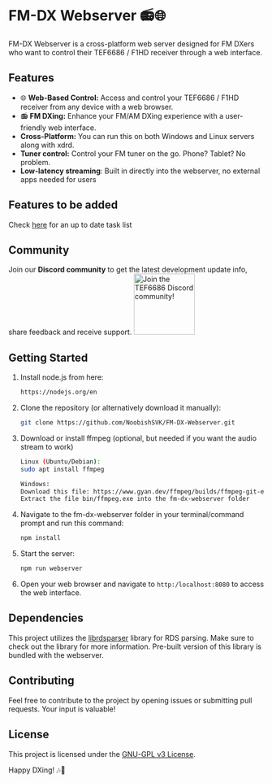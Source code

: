 # FM-DX Webserver 📻🌐

FM-DX Webserver is a cross-platform web server designed for FM DXers who want to control their TEF6686 / F1HD receiver through a web interface.

## Features

- 🌐 **Web-Based Control:** Access and control your TEF6686 / F1HD receiver from any device with a web browser.
- 📻 **FM DXing:** Enhance your FM/AM DXing experience with a user-friendly web interface.
- **Cross-Platform:** You can run this on both Windows and Linux servers along with xdrd.
- **Tuner control:** Control your FM tuner on the go. Phone? Tablet? No problem.
- **Low-latency streaming**: Built in directly into the webserver, no external apps needed for users

##  Features to be added
Check [here](https://trello.com/b/OAKo7n0Q/fm-dx-webserver) for an up to date task list

## Community
Join our **Discord community** to get the latest development update info, share feedback and receive support.
[<img alt="Join the TEF6686 Discord community!" src="https://i.imgur.com/lI9Tuxf.png" height="120">](https://discord.gg/ZAVNdS74mC)  

## Getting Started

1. Install node.js from here: 
    ```bash
    https://nodejs.org/en
    ```

1. Clone the repository (or alternatively download it manually):

    ```bash
    git clone https://github.com/NoobishSVK/FM-DX-Webserver.git
    ```

2. Download or install ffmpeg (optional, but needed if you want the audio stream to work)

    ```bash
    Linux (Ubuntu/Debian): 
    sudo apt install ffmpeg

    Windows: 
    Download this file: https://www.gyan.dev/ffmpeg/builds/ffmpeg-git-essentials.7z
    Extract the file bin/ffmpeg.exe into the fm-dx-webserver folder
    ```

3. Navigate to the fm-dx-webserver folder in your terminal/command prompt and run this command:
    ```bash
    npm install
    ```

4. Start the server:

    ```bash
    npm run webserver
    ```

5. Open your web browser and navigate to `http:/localhost:8080` to access the web interface.

## Dependencies

This project utilizes the [librdsparser](https://github.com/kkonradpl/librdsparser) library for RDS parsing. Make sure to check out the library for more information.
Pre-built version of this library is bundled with the webserver.

## Contributing

Feel free to contribute to the project by opening issues or submitting pull requests. Your input is valuable!

## License

This project is licensed under the [GNU-GPL v3 License](LICENSE.md).

Happy DXing! 🎶📡
